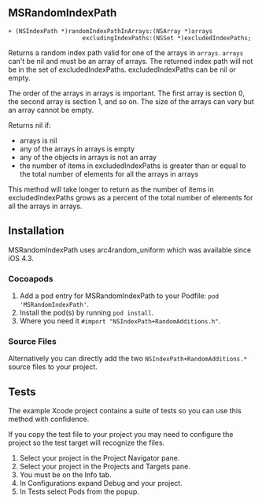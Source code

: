 ## MSRandomIndexPath

```
+ (NSIndexPath *)randomIndexPathInArrays:(NSArray *)arrays
                     excludingIndexPaths:(NSSet *)excludedIndexPaths;
```

Returns a random index path valid for one of the arrays in `arrays`. `arrays` can't be nil and must be an array of arrays. The returned index path will not be in the set of excludedIndexPaths. excludedIndexPaths can be nil or empty.

The order of the arrays in arrays is important. The first array is section 0, the second array is section 1, and so on. The size of the arrays can vary but an array cannot be empty.

Returns nil if:

- arrays is nil
- any of the arrays in arrays is empty
- any of the objects in arrays is not an array
- the number of items in excludedIndexPaths is greater than or equal to the total number of elements for all the arrays in arrays

This method will take longer to return as the number of items in excludedIndexPaths grows as a percent of the total number of elements for all the arrays in arrays.

## Installation

MSRandomIndexPath uses arc4random_uniform which was available since iOS 4.3.


### Cocoapods

1. Add a pod entry for MSRandomIndexPath to your Podfile: `pod 'MSRandomIndexPath'`.
2. Install the pod(s) by running `pod install`.
3. Where you need it `#import "NSIndexPath+RandomAdditions.h"`.

### Source Files

Alternatively you can directly add the two `NSIndexPath+RandomAdditions.*` source files to your project.



## Tests

The example Xcode project contains a suite of tests so you can use this method with confidence.

If you copy the test file to your project you may need to configure the project so the test target will recognize the files.

1. Select your project in the Project Navigator pane.
1. Select your project in the Projects and Targets pane.
1. You must be on the Info tab.
1. In Configurations expand Debug and your project.
1. In <yourProjectName>Tests select Pods from the popup.
